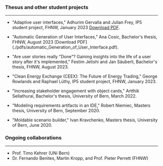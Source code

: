 ### Thesus and other student projects

---

* "Adaptive user interfaces," Adhurim Gervalla and Julian Frey, IP5 student project, FHNW, January 2023 [Download PDF](./pdfs/adaptive_user_interfaces.pdf).

* "Automatic Generation of User Interfaces," Ana Cosic, Bachelor's thesis, FHNW, August 2023 [Download PDF] (./pdfs/automatic_Generation_of_User_Interface.pdf).

* "Are user stories really "Done"? Gaining insights into the life of a user story after it's implemented," Festim Jetishi and Jan Säuberli, Bachelor's thesis, FHNW, August 2023.

* "Clean Energy Exchange (CEEX): The Future of Energy Trading," George Rowlands and Raphael Lüthy, IP5 student project, FHNW, January 2023.

* "Increasing stakeholder engagement with object cards," Artthik Sellathurai, Bachelor's thesis, University of Bern, March 2022. 

* "Modeling requirements artifacts in an IDE," Robert Niemiec, Masters thesis, University of Bern, September 2020.

* "Moldable scenario builder," Ivan Kravchenko, Masters thesis, University of Bern, June 2020.

### Ongoing collaborations

---

* Prof. Timo Kehrer (UNi Bern)
* Dr. Fernando Benites, Martin Kropp, and Prof. Pieter Perrett (FHNW)